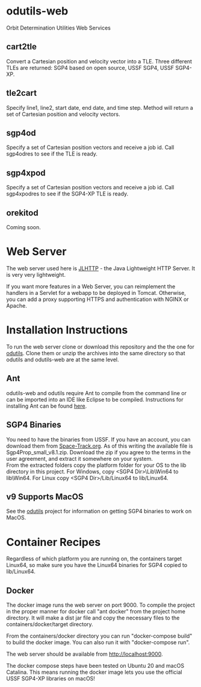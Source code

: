 # odutils-web
Orbit Determination Utilities Web Services

## cart2tle
Convert a Cartesian position and velocity vector into a TLE.  Three different TLEs are returned: SGP4 based on open source, USSF SGP4, USSF SGP4-XP.

## tle2cart
Specify line1, line2, start date, end date, and time step.  Method will return a set of Cartesian position and velocity vectors.

## sgp4od
Specify a set of Cartesian position vectors and receive a job id.  Call sgp4odres to see if the TLE is ready.

## sgp4xpod
Specify a set of Cartesian position vectors and receive a job id.  Call sgp4xpodres to see if the SGP4-XP TLE is ready.

## orekitod
Coming soon.

# Web Server
The web server used here is [JLHTTP](https://www.freeutils.net/source/jlhttp/) - the Java Lightweight HTTP Server.  It is very very lightweight.

If you want more features in a Web Server, you can reimplement the handlers in a Servlet for a webapp to be deployed in Tomcat.  Otherwise, you can add a proxy supporting HTTPS and authentication with NGINX or Apache.

# Installation Instructions
To run the web server clone or download this repository and the the one for [odutils](https://github.com/aholinch/odutils).  Clone them or unzip the archives into the same directory so that odutils and odutils-web are at the same level.

## Ant
odutils-web and odutils require Ant to compile from the command line or can be imported into an IDE like Eclipse to be compiled.  Instructions for installing Ant can be found [here](https://ant.apache.org/manual/install.html).

## SGP4 Binaries
You need to have the binaries from USSF.  If you have an account, you can download them from [Space-Track.org](https://www.space-track.org/documentation#/sgp4).  As of this writing the available file is Sgp4Prop_small_v8.1.zip.  Download the zip if you agree to the terms in the user agreement, and extract it somewhere on your system.  
From the extracted folders copy the platform folder for your OS to the lib directory in this project.  For Windows, copy \<SGP4 Dir\>\Lib\Win64 to lib\Win64.  For Linux copy \<SGP4 Dir\>/Lib/Linux64 to lib/Linux64. 

## v9 Supports MacOS
See the [odutils](https://github.com/aholinch/odutils) project for information on getting SGP4 binaries to work on MacOS.

# Container Recipes

Regardless of which platform you are running on, the containers target Linux64, so make sure you have the Linux64 binaries for SGP4 copied to lib/Linux64.

## Docker

The docker image runs the web server on port 9000.  To compile the project in the proper manner for docker call "ant docker" from the project home directory.  It will make a dist jar file and copy the necessary files to the containers/docker/target directory.

From the containers/docker directory you can run "docker-compose build" to build the docker image.  You can also run it with "docker-compose run".

The web server should be available from [http://localhost:9000](http://localhost:9000).

The docker compose steps have been tested on Ubuntu 20 and macOS Catalina.  This means running the docker image lets you use the official USSF SGP4-XP libraries on macOS!



